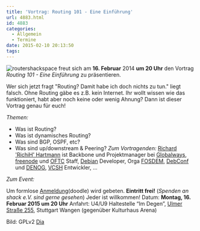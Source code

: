 ```yaml
---
title: 'Vortrag: Routing 101 - Eine Einführung'
url: 4883.html
id: 4883
categories:
  - Allgemein
  - Termine
date: 2015-02-10 20:13:50
tags:
---
```


![router](https://blog.shackspace.de/wp-content/uploads/2015/02/router-300x176.png)shackspace freut sich am **16\. Februar** 2014 **um 20 Uhr** den Vortrag _Routing 101 - Eine Einführung_ zu präsentieren.

Wer sich jetzt fragt "Routing? Damit habe ich doch nichts zu tun." liegt falsch. Ohne Routing gäbe es z.B. kein Internet.
Ihr wollt wissen wie das funktioniert, habt aber noch keine oder wenig Ahnung? Dann ist dieser Vortrag genau für euch!

_Themen:_

*   Was ist Routing?
*   Was ist dynamisches Routing?
*   Was sind BGP, OSPF, etc?
*   Was sind up/downstream &amp; Peering?
_Zum Vortragenden:_
[Richard 'RichiH' Hartmann](http://richardhartmann.de) ist Backbone und Projektmanager bei [Globalways](http://globalways.net/de/), [freenode](https://freenode.net/) und [OFTC](http://oftc.net) Staff, [Debian](https://www.debian.org/) Developer, Orga [FOSDEM](https://fosdem.org/), [DebConf](http://debconf.org/) und [DENOG](http://denog.de), [VCSH](https://github.com/RichiH/vcsh) Entwickler, ...

_Zum Event:_

Um formlose [Anmeldung](http://doodle.com/5ny5ag48iumsntzn)(doodle) wird gebeten.
**Eintritt frei!** (_Spenden an shack e.V. sind gerne gesehen_) Jeder ist willkommen!
Datum: **Montag, 16\. Februar 2015 **um** 20 Uhr**
Anfahrt: U4/U9 Haltestelle “Im Degen”, [Ulmer Straße 255](https://blog.shackspace.de/?page_id=713), Stuttgart Wangen (gegenüber Kulturhaus Arena)

Bild: GPLv2 [Dia](https://wiki.gnome.org/Apps/Dia/ "Dia")